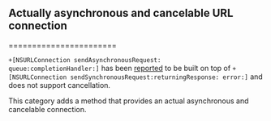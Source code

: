 ## Actually asynchronous and cancelable URL connection

=======================

`+[NSURLConnection sendAsynchronousRequest:                          queue:completionHandler:]` has been [reported](https://twitter.com/landonfuller/status/375403178206171137) to be built on top of `+[NSURLConnection sendSynchronousRequest:returningResponse: error:]` and does not support cancellation.

This category adds a method that provides an actual asynchronous and cancelable connection. 
